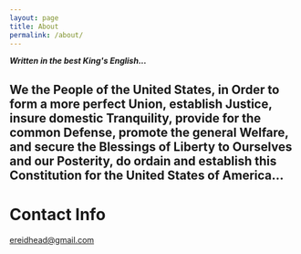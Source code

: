 ```yaml
---
layout: page
title: About
permalink: /about/
---
```


___Written in the best King's English...___

## We the People of the United States, in Order to form a more perfect Union, establish Justice, insure domestic Tranquility, provide for the common Defense, promote the general Welfare, and secure the Blessings of Liberty to Ourselves and our Posterity, do ordain and establish this Constitution for the United States of America...


# Contact Info

[ereidhead@gmail.com](mailto:ereidhead@gmail.com)
